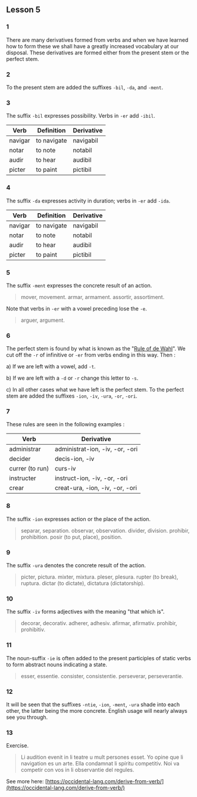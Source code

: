 ## Lesson 5

### 1

There are many derivatives formed from verbs and when we have learned how to form these we shall have a greatly increased vocabulary at our disposal. These derivatives are formed either from the present stem or the perfect stem.

### 2 

To the present stem are added the suffixes `-bil`, `-da`, and `-ment`.

### 3

The suffix `-bil` expresses possibility. Verbs in `-er` add `-ibil`.

| Verb | Definition | Derivative |
| --- | --- | --- |
| navigar | to navigate | navigabil |
| notar | to note | notabil |
| audir | to hear | audibil |
| picter | to paint | pictibil |

### 4 

The suffix `-da` expresses activity in duration; verbs in `-er` add `-ida`.

| Verb | Definition | Derivative |
| --- | --- | --- |
| navigar | to navigate | navigabil |
| notar | to note | notabil |
| audir | to hear | audibil |
| picter | to paint | pictibil |

### 5

The suffix `-ment` expresses the concrete result of an action.

> mover, movement. armar, armament. assortir, assortiment.

Note that verbs in `-er` with a vowel preceding lose the `-e`.

> arguer, argument.

### 6

The perfect stem is found by what is known as the "[Rule of de Wahl](https://en.wikipedia.org/wiki/De_Wahl%27s_rule)". We cut off the `-r` of infinitive or `-er` from verbs ending in this way. Then :

a) If we are left with a vowel, add `-t`.

b) If we are left with a `-d` or `-r` change this letter to `-s`.

c) In all other cases what we have left is the perfect stem. To the perfect stem are added the suffixes `-ion`, `-iv`, `-ura`, `-or`, `-ori`.

### 7

These rules are seen in the following examples :

| Verb | Derivative | 
| --- | --- |
| administrar | administrat-ion, -iv, -or, -ori | 
| decider | decis-ion, -iv | 
| currer (to run) | curs-iv | 
| instructer | instruct-ion, -iv, -or, -ori | 
| crear | creat-ura, -ion, -iv, -or, -ori | 

### 8 

The suffix `-ion` expresses action or the place of the action.

> separar, separation. observar, observation. divider, division. prohibir, prohibition. posir (to put, place), position.

### 9

The suffix `-ura` denotes the concrete result of the action.

> picter, pictura. mixter, mixtura. pleser, plesura. rupter (to break), ruptura. dictar (to dictate), dictatura (dictatorship).

### 10

The suffix `-iv` forms adjectives with the meaning "that which is".

> decorar, decorativ. adherer, adhesiv. afirmar, afirmativ. prohibir, prohibitiv.

### 11

The noun-suffix `-ie` is often added to the present participles of static verbs to form abstract nouns indicating a state.

> esser, essentie. consister, consistentie. perseverar, perseverantie.

### 12

It will be seen that the suffixes `-ntie`, `-ion`, `-ment`, `-ura` shade into each other, the latter being the more concrete. English usage will nearly always see you through.

### 13

Exercise.

> Li audition evenit in li teatre u mult persones esset. Yo opine que li navigation es un arte. Ella condamnat li spíritu competitiv. Noi va competir con vos in li observantie del regules.


See more here: [https://occidental-lang.com/derive-from-verb/](https://occidental-lang.com/derive-from-verb/)